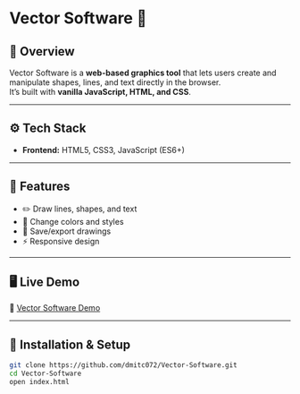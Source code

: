 # Vector Software 🎨

## 📌 Overview
Vector Software is a **web-based graphics tool** that lets users create and manipulate shapes, lines, and text directly in the browser.  
It’s built with **vanilla JavaScript, HTML, and CSS**.

---

## ⚙️ Tech Stack
- **Frontend:** HTML5, CSS3, JavaScript (ES6+)

---

## 🚀 Features
- ✏️ Draw lines, shapes, and text  
- 🎨 Change colors and styles  
- 💾 Save/export drawings  
- ⚡ Responsive design  

---

## 🖥️ Live Demo
🔗 [Vector Software Demo](https://dmitc072.github.io/Vector-Software/)  

---

## 📂 Installation & Setup
```bash
git clone https://github.com/dmitc072/Vector-Software.git
cd Vector-Software
open index.html
